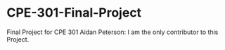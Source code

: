 # CPE-301-Final-Project
Final Project for CPE 301
Aidan Peterson: I am the only contributor to this Project.
